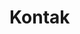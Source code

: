 # Kontak
<script src="https://static.elfsight.com/platform/platform.js" async></script>
<div class="elfsight-app-7a15a17e-f27b-4af5-9f62-5b9f43087dd2" data-elfsight-app-lazy></div>
